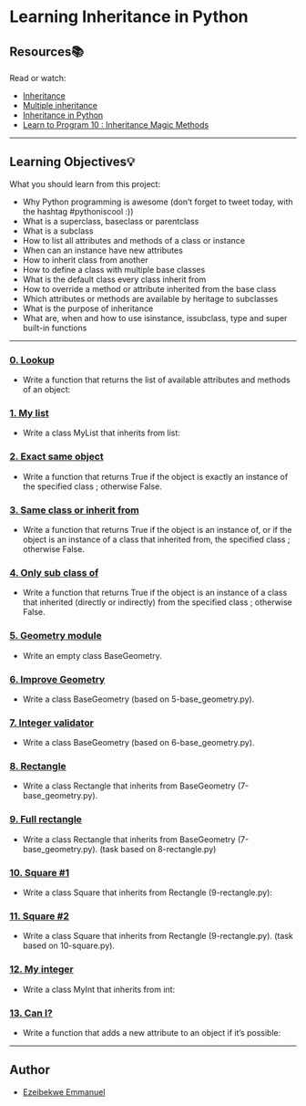 # Learning Inheritance in Python

## Resources:books:
Read or watch:
* [Inheritance](https://intranet.hbtn.io/rltoken/E2Bs3bxX8GuSEKuWqswU7g)
* [Multiple inheritance](https://intranet.hbtn.io/rltoken/auwnZOKkBZ97JaLtrMryuA)
* [Inheritance in Python](https://intranet.hbtn.io/rltoken/ycewwwPmDpXqRp2R1FW51w)
* [Learn to Program 10 : Inheritance Magic Methods](https://intranet.hbtn.io/rltoken/F8LUzmvPI4yur1Z37ZM1fQ)

---
## Learning Objectives:bulb:
What you should learn from this project:

* Why Python programming is awesome (don’t forget to tweet today, with the hashtag #pythoniscool :))
* What is a superclass, baseclass or parentclass
* What is a subclass
* How to list all attributes and methods of a class or instance
* When can an instance have new attributes
* How to inherit class from another
* How to define a class with multiple base classes 
* What is the default class every class inherit from
* How to override a method or attribute inherited from the base class
* Which attributes or methods are available by heritage to subclasses
* What is the purpose of inheritance
* What are, when and how to use isinstance, issubclass, type and super built-in functions

---

### [0. Lookup](./0-lookup.py)
* Write a function that returns the list of available attributes and methods of an object:


### [1. My list](./1-my_list.py)
* Write a class MyList that inherits from list:


### [2. Exact same object](./2-is_same_class.py)
* Write a function that returns True if the object is exactly an instance of the specified class ; otherwise False.


### [3. Same class or inherit from](./3-is_kind_of_class.py)
* Write a function that returns True if the object is an instance of, or if the object is an instance of a class that inherited from, the specified class ; otherwise False.


### [4. Only sub class of](./4-inherits_from.py)
* Write a function that returns True if the object is an instance of a class that inherited (directly or indirectly) from the specified class ; otherwise False.


### [5. Geometry module](./5-base_geometry.py)
* Write an empty class BaseGeometry.


### [6. Improve Geometry](./6-base_geometry.py)
* Write a class BaseGeometry (based on 5-base_geometry.py).


### [7. Integer validator](./7-base_geometry.py)
* Write a class BaseGeometry (based on 6-base_geometry.py).


### [8. Rectangle](./8-rectangle.py)
* Write a class Rectangle that inherits from BaseGeometry (7-base_geometry.py).


### [9. Full rectangle](./9-rectangle.py)
* Write a class Rectangle that inherits from BaseGeometry (7-base_geometry.py).
(task based on 8-rectangle.py)


### [10. Square #1](./10-square.py)
* Write a class Square that inherits from Rectangle (9-rectangle.py):


### [11. Square #2](./11-square.py)
* Write a class Square that inherits from Rectangle (9-rectangle.py).
(task based on 10-square.py).


### [12. My integer](./100-my_int.py)
* Write a class MyInt that inherits from int:


### [13. Can I?](./101-add_attribute.py)
* Write a function that adds a new attribute to an object if it’s possible:

---

## Author
* [Ezeibekwe Emmanuel](https://github.com/ezeibekweemma)
